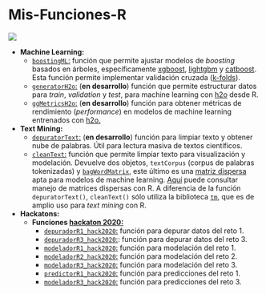 # Mis-Funciones-R

![](https://media1.giphy.com/media/xT9IgzoKnwFNmISR8I/giphy.gif)

- **Machine Learning:**  
    - [`boostingML`:](https://github.com/Edimer/Mis-Funciones-R/blob/master/ModelsMachineLearning/boostingML.R) función que permite ajustar modelos de *boosting* basados en árboles, específicamente [xgboost](https://xgboost.readthedocs.io/en/latest/#), [lightgbm](https://lightgbm.readthedocs.io/en/latest/index.html) y [catboost](https://catboost.ai/). Esta función permite implementar validación cruzada ([k-folds](https://machinelearningmastery.com/k-fold-cross-validation/)).
    - [`generatorH2o`:](https://github.com/Edimer/Mis-Funciones-R/blob/master/ModelsMachineLearning/generatorH2o.R) (**en desarrollo**) función que permite estructurar datos para *train*, *validation* y *test*, para machine learning con [h2o](https://www.h2o.ai/) desde R.     
    - [`ggMetricsH2o`:](https://github.com/Edimer/Mis-Funciones-R/blob/master/ModelsMachineLearning/ggmetricsH2o.R) (**en desarrollo**) función para obtener métricas de rendimiento (*performance*) en modelos de machine learning entrenados con [h2o.](https://www.h2o.ai/)      
- **Text Mining:**           
    - [`depuratorText`:](https://github.com/Edimer/Mis-Funciones-R/blob/master/TextMining/depuratorText.R) (**en desarrollo**) función para limpiar texto y obtener nube de palabras. Útil para lectura masiva de textos científicos.        
    - [`cleanText`:](https://github.com/Edimer/Mis-Funciones-R/blob/master/TextMining/cleanText.R) función que permite limpiar texto para visualización y modelación. Devuelve dos objetos, `textCorpus` (corpus de palabras tokenizadas) y [`bagWordMatrix`](https://en.wikipedia.org/wiki/Bag-of-words_model), este último es una [matriz dispersa](https://en.wikipedia.org/wiki/Sparse_matrix) apta para modelos de machine learning. [Aquí](https://www.r-bloggers.com/using-sparse-matrices-in-r/) puede consultar manejo de matrices dispersas con R. A diferencia de la función `depuratorText()`, `cleanText()` sólo utiliza la biblioteca [`tm`](https://cran.r-project.org/web/packages/tm/tm.pdf), que es de amplio uso para *text mining* con R.     
- **Hackatons:**      
    - **Funciones [hackaton 2020:](https://content.magnetoempleos.com/hackaton)**     
        - [`depuradorR1_hack2020`:](https://github.com/Edimer/Mis-Funciones-R/blob/master/Hackatons/depuradorR1_hack2020.R) función para depurar datos del reto 1.
        - [`depuradorR3_hack2020`:](https://github.com/Edimer/Mis-Funciones-R/blob/master/Hackatons/depuradorR3_hack2020.R): función para depurar datos del reto 3.
        - [`modeladorR1_hack2020`:](https://github.com/Edimer/Mis-Funciones-R/blob/master/Hackatons/modeladorR1_hack2020.R) función para modelación del reto 1.
        - [`modeladorR2_hack2020`:](https://github.com/Edimer/Mis-Funciones-R/blob/master/Hackatons/modeladorR2_hack2020.R) función para modelación del reto 2.
        - [`modeladorR3_hack2020`:](https://github.com/Edimer/Mis-Funciones-R/blob/master/Hackatons/modeladorR3_hack2020.R) función para modelación del reto 3.
        - [`predictorR1_hack2020`:](https://github.com/Edimer/Mis-Funciones-R/blob/master/Hackatons/predictorR1_hack2020.R) función para predicciones del reto 1.
        - [`modeladorR3_hack2020`:](https://github.com/Edimer/Mis-Funciones-R/blob/master/Hackatons/predictorR3_hack2020.R) función para predicciones del reto 3.